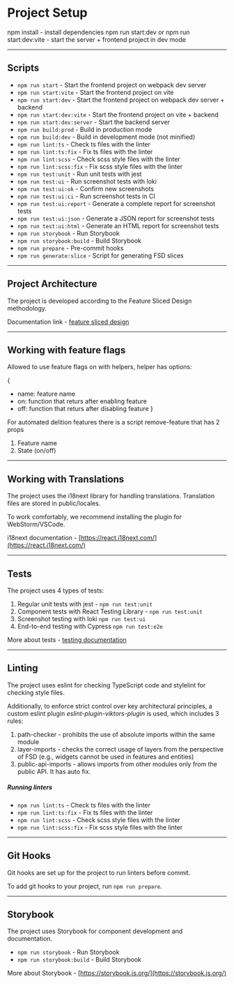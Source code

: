 # Project Setup

npm install - install dependencies
npm run start:dev or npm run start:dev:vite - start the server + frontend project in dev mode

---

## Scripts

-   `npm run start` - Start the frontend project on webpack dev server
-   `npm run start:vite` - Start the frontend project on vite
-   `npm run start:dev` - Start the frontend project on webpack dev server + backend
-   `npm run start:dev:vite` - Start the frontend project on vite + backend
-   `npm run start:dev:server` - Start the backend server
-   `npm run build:prod` - Build in production mode
-   `npm run build:dev` - Build in development mode (not minified)
-   `npm run lint:ts` - Check ts files with the linter
-   `npm run lint:ts:fix` - Fix ts files with the linter
-   `npm run lint:scss` - Check scss style files with the linter
-   `npm run lint:scss:fix` - Fix scss style files with the linter
-   `npm run test:unit` - Run unit tests with jest
-   `npm run test:ui` - Run screenshot tests with loki
-   `npm run test:ui:ok` - Confirm new screenshots
-   `npm run test:ui:ci` - Run screenshot tests in CI
-   `npm run test:ui:report` - Generate a complete report for screenshot tests
-   `npm run test:ui:json` - Generate a JSON report for screenshot tests
-   `npm run test:ui:html` - Generate an HTML report for screenshot tests
-   `npm run storybook` - Run Storybook
-   `npm run storybook:build` - Build Storybook
-   `npm run prepare` - Pre-commit hooks
-   `npm run generate:slice` - Script for generating FSD slices

---

## Project Architecture

The project is developed according to the Feature Sliced Design methodology.

Documentation link - [feature sliced design](https://feature-sliced.design/docs/get-started/tutorial)

---

## Working with feature flags

Allowed to use feature flags on with helpers, helper has options:

{

-   name: feature name
-   on: function that returs after enabling feature
-   off: function that returs after disabling feature
    }

For automated delition features there is a script remove-feature that has 2 props

1. Feature name
2. State (on/off)

---

## Working with Translations

The project uses the i18next library for handling translations.
Translation files are stored in public/locales.

To work comfortably, we recommend installing the plugin for WebStorm/VSCode.

i18next documentation - [https://react.i18next.com/](https://react.i18next.com/)

---

## Tests

The project uses 4 types of tests:

1. Regular unit tests with jest - `npm run test:unit`
2. Component tests with React Testing Library - `npm run test:unit`
3. Screenshot testing with loki `npm run test:ui`
4. End-to-end testing with Cypress `npm run test:e2e`

More about tests - [testing documentation](/docs/tests.md)

---

## Linting

The project uses eslint for checking TypeScript code and stylelint for checking style files.

Additionally, to enforce strict control over key architectural principles, a custom eslint plugin _eslint-plugin-viktors-plugin_ is used, which includes 3 rules:

1. path-checker - prohibits the use of absolute imports within the same module
2. layer-imports - checks the correct usage of layers from the perspective of FSD (e.g., widgets cannot be used in features and entities)
3. public-api-imports - allows imports from other modules only from the public API. It has auto fix.

##### Running linters

-   `npm run lint:ts` - Check ts files with the linter
-   `npm run lint:ts:fix` - Fix ts files with the linter
-   `npm run lint:scss` - Check scss style files with the linter
-   `npm run lint:scss:fix` - Fix scss style files with the linter

---

## Git Hooks

Git hooks are set up for the project to run linters before commit.

To add git hooks to your project, run `npm run prepare`.

---

## Storybook

The project uses Storybook for component development and documentation.

-   `npm run storybook` - Run Storybook
-   `npm run storybook:build` - Build Storybook

More about Storybook - [https://storybook.js.org/](https://storybook.js.org/)
